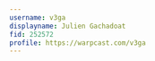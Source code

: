 ```yaml
---
username: v3ga
displayname: Julien Gachadoat
fid: 252572
profile: https://warpcast.com/v3ga
---
```

